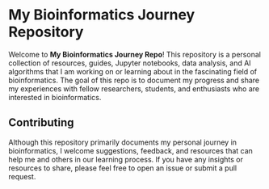 # My Bioinformatics Journey Repository

Welcome to **My Bioinformatics Journey Repo**! This repository is a personal collection of resources, guides, Jupyter notebooks, data analysis, and AI algorithms that I am working on or learning about in the fascinating field of bioinformatics. The goal of this repo is to document my progress and share my experiences with fellow researchers, students, and enthusiasts who are interested in bioinformatics.


## Contributing
Although this repository primarily documents my personal journey in bioinformatics, I welcome suggestions, feedback, and resources that can help me and others in our learning process. If you have any insights or resources to share, please feel free to open an issue or submit a pull request.
